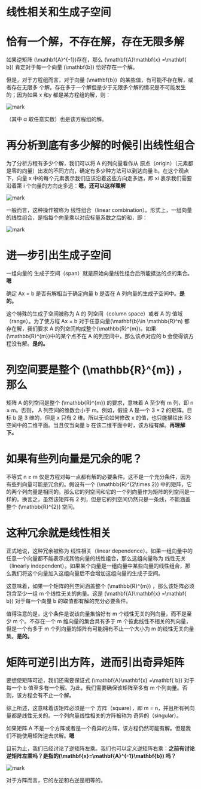 # 线性相关和生成子空间


# 恰有一个解，不存在解，存在无限多解


如果逆矩阵 \(\mathbf{A}^{-1}\)存在，那么 \(\mathbf{A}\mathbf{x} =\mathbf{ b}\) 肯定对于每一个向量 \(\mathbf{b}\) 恰好存在一个解。

但是，对于方程组而言，对于向量 \(\mathbf{b}\)  的某些值，有可能不存在解，或者存在无限多
个解。存在多于一个解但是少于无限多个解的情况是不可能发生的；因为如果 x 和y 都是某方程组的解，则：


![mark](http://pacdb2bfr.bkt.clouddn.com/blog/image/180728/bDEL7HDJdf.png?imageslim)

（其中 α 取任意实数）也是该方程组的解。


# 再分析到底有多少解的时候引出线性组合


为了分析方程有多少个解，我们可以将 A 的列向量看作从 原点（origin）（元素都是零的向量）出发的不同方向，确定有多少种方法可以到达向量 b。在这个观点下，向量 x 中的每个元素表示我们应该沿着这些方向走多远，即 xi 表示我们需要沿着第 i 个向量的方向走多远：**嗯，还可以这样理解**


![mark](http://pacdb2bfr.bkt.clouddn.com/blog/image/180728/BCLF73f2iK.png?imageslim)

一般而言，这种操作被称为 线性组合（linear combination）。形式上，一组向量的线性组合，是指每个向量乘以对应标量系数之后的和，即：


![mark](http://pacdb2bfr.bkt.clouddn.com/blog/image/180728/kldLc2G4K0.png?imageslim)




# 进一步引出生成子空间


一组向量的 生成子空间（span）就是原始向量线性组合后所能抵达的点的集合。**嗯**

确定 Ax = b 是否有解相当于确定向量 b 是否在 A 列向量的生成子空间中。**是的。**

这个特殊的生成子空间被称为 A 的 列空间（column space）或者 A 的 值域（range）。为了使方程 Ax = b 对于任意向量\(\mathbf{b}\in \mathbb{R}^n\) 都存在解，我们要求 A 的列空间构成整个\(\mathbb{R}^{m}\)。如果\(\mathbb{R}^{m}\)中的某个点不在 A 的列空间中，那么该点对应的 b 会使得该方程没有解。**是的。**


# 列空间要是整个 \(\mathbb{R}^{m}\) ，那么


矩阵 A 的列空间是整个 \(\mathbb{R}^{m}\) 的要求，意味着 A 至少有 m 列，即 n ≥ m。否则， A 列空间的维数会小于 m。例如，假设 A 是一个 3 × 2 的矩阵。目标 b 是 3 维的，但是 x 只有 2 维。所以无论如何修改 x 的值，也只能描绘出 R3 空间中的二维平面。当且仅当向量 b 在该二维平面中时，该方程有解。**再理解下。**


# 如果有些列向量是冗余的呢？


不等式 n ≥ m 仅是方程对每一点都有解的必要条件。这不是一个充分条件，因为有些列向量可能是冗余的。假设有一个 \(\mathbb{R}^{2\times 2}\) 中的矩阵，它的两个列向量是相同的。那么它的列空间和它的一个列向量作为矩阵的列空间是一样的。换言之，虽然该矩阵有 2 列，但是它的列空间仍然只是一条线，不能涵盖整个 \(\mathbb{R}^{2}\) 空间。


# 这种冗余就是线性相关


正式地说，这种冗余被称为 线性相关（linear dependence）。如果一组向量中的任意一个向量都不能表示成其他向量的线性组合，那么这组向量称为 线性无关（linearly independent）。如果某个向量是一组向量中某些向量的线性组合，那么我们将这个向量加入这组向量后不会增加这组向量的生成子空间。

这意味着，如果一个矩阵的列空间涵盖整个 \(\mathbb{R}^{m}\) ，那么该矩阵必须包含至少一组 m 个线性无关的向量。这是 \(\mathbf{A}\mathbf{x} =\mathbf{ b}\) 对于每一个向量 b 的取值都有解的充分必要条件。

值得注意的是，这个条件是说该向量集恰好有 m 个线性无关的列向量，而不是至少 m 个。不存在一个 m 维向量的集合具有多于 m 个彼此线性不相关的列向量，但是一个有多于 m 个列向量的矩阵有可能拥有不止一个大小为 m 的线性无关向量集。**是的。**


# 矩阵可逆引出方阵，进而引出奇异矩阵


要想使矩阵可逆，我们还需要保证式 \(\mathbf{A}\mathbf{x} =\mathbf{ b}\) 对于每一个 b 值至多有一个解。为此，我们需要确保该矩阵至多有 m 个列向量。否则，该方程会有不止一个解。

综上所述，这意味着该矩阵必须是一个 方阵（square），即 m = n，并且所有列向量都是线性无关的。一个列向量线性相关的方阵被称为 奇异的（singular）。

如果矩阵 A 不是一个方阵或者是一个奇异的方阵，该方程仍然可能有解。但是我们不能使用矩阵逆去求解。**嗯**

目前为止，我们已经讨论了逆矩阵左乘。我们也可以定义逆矩阵右乘：**之前有讨论逆矩阵左乘吗？是指的\(\mathbf{x}=\mathbf{A}^{-1}\mathbf{b}\) 吗？**


![mark](http://pacdb2bfr.bkt.clouddn.com/blog/image/180728/EB0bLd22le.png?imageslim)

对于方阵而言，它的左逆和右逆是相等的。
